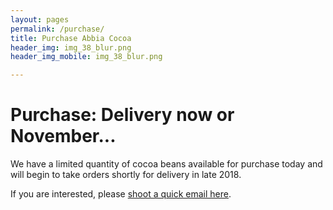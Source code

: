 ```yaml
---
layout: pages
permalink: /purchase/
title: Purchase Abbia Cocoa
header_img: img_38_blur.png
header_img_mobile: img_38_blur.png

---
```


<h1 class="is-uppercase is-size-1"><span>Purchase:</span> Delivery now or November...</h1>
We have a limited quantity of cocoa beans available for purchase today and will begin to take orders shortly for delivery in late 2018. 

If you are interested, please [shoot a quick email here](mailto:zises@jigoro.org). 